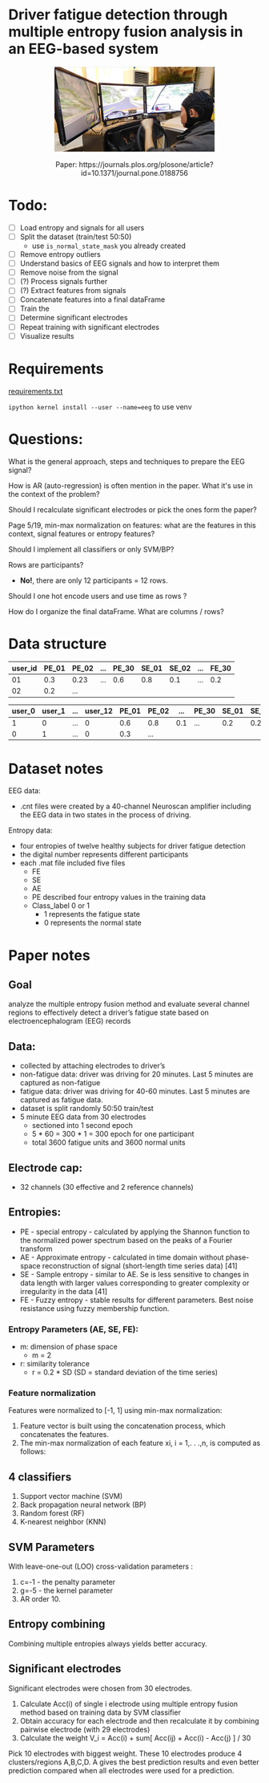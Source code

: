 # Driver fatigue detection through multiple entropy fusion analysis in an EEG-based system

<p align="center">
	<img src="./image.png"/>
	<p align="center">Paper: https://journals.plos.org/plosone/article?id=10.1371/journal.pone.0188756</p>
</p>


# Todo:
- [ ] Load entropy and signals for all users
- [ ] Split the dataset (train/test 50:50)
	- use `is_normal_state_mask` you already created
- [ ] Remove entropy outliers
- [ ] Understand basics of EEG signals and how to interpret them
- [ ] Remove noise from the signal
- [ ] (?) Process signals further
- [ ] (?) Extract features from signals
- [ ] Concatenate features into a final dataFrame
- [ ] Train the 
- [ ] Determine significant electrodes
- [ ] Repeat training with significant electrodes
- [ ] Visualize results 

# Requirements

[requirements.txt](requirements.txt)

`ipython kernel install --user --name=eeg` to use venv

# Questions:

What is the general approach, steps and techniques to prepare the EEG signal?

How is AR (auto-regression) is often mention in the paper. What it's use in the context of the problem?

Should I recalculate significant electrodes or pick the ones form the paper?





Page 5/19, min-max normalization on features: what are the features in this context, signal features or entropy features?

Should I implement all classifiers or only SVM/BP?

Rows are participants?
- **No!**, there are only 12 participants = 12 rows.

Should I one hot encode users and use time as rows ? 

How do I organize the final dataFrame. What are columns / rows?



# Data structure
| user_id | PE_01 | PE_02 | ... | PE_30 | SE_01 | SE_02 | ... | FE_30 |
| ------- | ----- | ----- | --- | ----- | ----- | ----- | --- | ----- |
| 01      | 0.3   | 0.23  | ... | 0.6   | 0.8   | 0.1   | ... | 0.2   |
| 02      | 0.2   | ...   |


| user_0 | user_1 | ... | user_12 | PE_01 | PE_02 | ... | PE_30 | SE_01 | SE_02 | ... | FE_30 |
| ------ | ------ | --- | ------- | ----- | ----- | --- | ----- | ----- | ----- | --- | ----- |
| 1      | 0      | ... | 0       | 0.6   | 0.8   | 0.1 | ...   | 0.2   | 0.2   | ... | 0.5   |
| 0      | 1      | ... | 0       | 0.3   | ...   |

# Dataset notes

EEG data:
- .cnt files were created by a 40-channel Neuroscan amplifier including the EEG data in two states in the process of driving.

Entropy data:
- four entropies of twelve healthy subjects for driver fatigue detection
- the digital number represents different participants
- each .mat file included five files
	- FE
	- SE
	- AE
	- PE described four entropy values in the training data
	- Class_label 0 or 1
		- 1 represents the fatigue state
		- 0 represents the normal state

# Paper notes
## Goal
analyze the multiple entropy fusion method and evaluate several channel regions to effectively detect a driver’s fatigue state based on electroencephalogram (EEG) records


## Data:
- collected by attaching electrodes to driver’s
- non-fatigue data: driver was driving for 20 minutes. Last 5 minutes are captured as non-fatigue
- fatigue data: driver was driving for 40-60 minutes. Last 5 minutes are captured as fatigue data. 
- dataset is split randomly 50:50 train/test
- 5 minute EEG data from 30 electrodes
	- sectioned into 1 second epoch
	- 5 * 60 = 300 * 1 = 300 epoch for one participant
	- total 3600 fatigue units and 3600 normal units 

## Electrode cap:
- 32 channels (30 effective and 2 reference channels)


## Entropies:
- PE - special entropy - calculated by applying the Shannon function to the normalized power spectrum based on the peaks of a Fourier transform
- AE - Approximate entropy - calculated in time domain without phase-space reconstruction of signal (short-length time series data) [41]
- SE - Sample entropy - similar to AE. Se is less sensitive to changes in data length with larger values corresponding to greater complexity or irregularity in the data [41]
- FE - Fuzzy entropy - stable results for different parameters. Best noise resistance using fuzzy membership function.

### Entropy Parameters (AE, SE, FE):
- m: dimension of phase space
	- m = 2
- r: similarity tolerance
	- r = 0.2 * SD (SD = standard deviation of the time series)

### Feature normalization
Features were normalized to [-1, 1] using min-max normalization:
1. Feature vector is built using the concatenation process, which concatenates the features.
2. The min-max normalization of each feature xi, i = 1,. . .,n, is computed as follows:


## 4 classifiers
1. Support vector machine (SVM)
2. Back propagation neural network (BP)
3. Random forest (RF)
4. K-nearest neighbor (KNN)

## SVM Parameters
With leave-one-out (LOO) cross-validation parameters :
1. c=-1 - the penalty parameter
2. g=-5 - the kernel parameter
3. AR order 10.

## Entropy combining
Combining multiple entropies always yields better accuracy.

## Significant electrodes

Significant electrodes were chosen from 30 electrodes.
1. Calculate Acc(i) of single i electrode using multiple entropy fusion method based on training data by SVM classifier
2. Obtain accuracy for each electrode and then recalculate it by combining pairwise electrode (with 29 electrodes)
3. Calculate the weight V_i = Acc(i) + sum[ Acc(ij) + Acc(i) - Acc(j) ] / 30

Pick 10 electrodes with biggest weight. These 10 electrodes produce 4 clusters/regions A,B,C,D. A gives the best prediction results and even better prediction compared when all electrodes were used for a prediction. 
